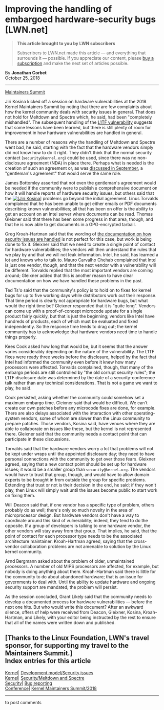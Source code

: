 # Improving the handling of embargoed hardware-security bugs [LWN.net]

> **This article brought to you by LWN subscribers**
> 
> Subscribers to LWN.net made this article — and everything that surrounds it — possible. If you appreciate our content, please [buy a subscription](/Promo/nst-nag3/subscribe) and make the next set of articles possible. 

By **Jonathan Corbet**  
October 25, 2018 

* * *

[Maintainers Summit](/Articles/769260/)

Jiri Kosina kicked off a session on hardware vulnerabilities at the 2018 Kernel Maintainers Summit by noting that there are few complaints about how the kernel community deals with security issues in general. That does not hold for Meltdown and Spectre which, he said, had been "completely mishandled". The subsequent handling of the [L1TF vulnerability](/Articles/762570/) suggests that some lessons have been learned, but there is still plenty of room for improvement in how hardware vulnerabilities are handled in general. 

There are a number of reasons why the handling of Meltdown and Spectre went bad, he said, starting with the fact that the hardware vendors simply did not know how to do it right. They didn't think that the normal security contact (`security@kernel.org`) could be used, since there was no non-disclosure agreement (NDA) in place there. Perhaps what is needed is the creation of such an agreement or, as was [discussed in September](/Articles/764593/), a "gentleman's agreement" that would serve the same role. 

James Bottomley asserted that not even the gentleman's agreement would be needed if the community were to publish a comprehensive document on how it will handle reports of hardware security issues, but others said that the [![\[Jiri Kosina\]](https://static.lwn.net/images/conf/2018/ms/JiriKosina-sm.jpg)](/Articles/769427) problems go beyond the initial agreement. Linus Torvalds complained that he has been unable to get either emails or PDF documents describing known vulnerabilities; all that has been on offer is the ability to get an account on an Intel server where documents can be read. Thomas Gleixner said that there has been some progress in that area, though, and that he is now able to get documents in a GPG-encrypted tarball. 

Greg Kroah-Hartman said that the wording of [the documentation on how security issues are handled](https://www.kernel.org/doc/html/v4.19/admin-guide/security-bugs.html) is not perfect for this case, but work is being done to fix it. Gleixner said that we need to create a single point of contact for hardware vulnerabilities; the vendors will then understand the rules that we play by and that we will not leak information. Intel, he said, has learned a lot and knows who to talk to. Mauro Carvalho Chehab complained that Intel is just one vendor, though, and that the next vendor with a vulnerability will be different. Torvalds replied that the most important vendors are coming around; Gleixner added that this is another reason to have clear documentation on how we have handled these problems in the past. 

Ted Ts'o said that the community's policy is to hold on to fixes for kernel bugs for up to five working days while distributors work out their response. That time period is clearly not appropriate for hardware bugs, but what would the right time be? Gleixner responded that it is "quite long". Vendors can come up with a proof-of-concept microcode update for a single product fairly quickly, but that is just the beginning; vendors like Intel have hundreds of products, each of which must be evaluated and fixed independently. So the response time tends to drag out; the kernel community has to acknowledge that hardware vendors need time to handle things properly. 

Kees Cook asked how long that would be, but it seems that the answer varies considerably depending on the nature of the vulnerability. The L1TF fixes were ready three weeks before the disclosure, helped by the fact that Intel had informed the community even before it knew how many processors were affected. Torvalds complained, though, that many of the embargo periods are still controlled by "the old corrupt security rules"; the L1TF disclosure date was determined by the date of a security-conference talk rather than any technical considerations. That is not a game we want to play, he said. 

Cook persisted, asking whether the community could somehow set a maximum embargo time. Gleixner said that would be difficult. We can't create our own patches before any microcode fixes are done, for example. There are also delays associated with the interaction with other operating-system vendors, some of whom are slower than the Linux community to prepare patches. Those vendors, Kosina said, have venues where they are able to collaborate on issues like these, but the kernel is not represented there. Gleixner said that the community needs a contact point that can participate in these discussions. 

Torvalds said that the hardware vendors worry a lot that problems will not be kept under wraps until the appointed disclosure day; they need to have personal connections with the community to get over those fears. Gleixner agreed, saying that a new contact point should be set up for hardware issues; it would be a smaller group than `security@kernel.org`. The vendors would have to trust that group, though, and would have to allow domain experts to be brought in from outside the group for specific problems. Extending that trust or not is their decision in the end, he said; if they won't play, then Linux will simply wait until the issues become public to start work on fixing them. 

Will Deacon said that, if one vendor has a specific type of problem, others probably do as well; there's only so much novelty in the area of microprocessor design. But hardware vendors don't have a way to coordinate around this kind of vulnerability; indeed, they tend to do the opposite. If a group of developers is talking to one hardware vendor, the other vendors will stay away from that group. That implies, he said, that the point of contact for each processor type needs to be the associated architecture maintainer. Kroah-Hartman agreed, saying that the cross-vendor collaboration problems are not amenable to solution by the Linux kernel community. 

Arnd Bergmann asked about the problem of older, unmaintained processors. A number of old MIPS processors are affected, for example, but nobody is doing anything about them. Kroah-Hartman said there is little for the community to do about abandoned hardware; that is an issue for governments to deal with. Until the ability to update hardware and ongoing security support are mandated, the problem will persist. 

As the session concluded, Grant Likely said that the community needs to develop a documented process for hardware vulnerabilities — before the next one hits. But who would write this document? After an awkward silence, offers of help were received from Deacon, Gleixner, Kosina, Kroah-Hartman, and Likely, with your editor being instructed by the rest to ensure that all of the names were written down and published. 

[Thanks to the Linux Foundation, LWN's travel sponsor, for supporting my travel to the Maintainers Summit.]  
Index entries for this article  
---  
[Kernel](/Kernel/Index)| [Development model/Security issues](/Kernel/Index#Development_model-Security_issues)  
[Kernel](/Kernel/Index)| [Security/Meltdown and Spectre](/Kernel/Index#Security-Meltdown_and_Spectre)  
[Security](/Security/Index/)| [Bug reporting](/Security/Index/#Bug_reporting)  
[Conference](/Archives/ConferenceIndex/)| [Kernel Maintainers Summit/2018](/Archives/ConferenceIndex/#Kernel_Maintainers_Summit-2018)  
  


* * *

to post comments 
